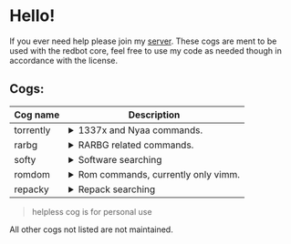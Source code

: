 # Hello!
If you ever need help please join my [server](https://discord.com/invite/ChS8MZDPRA).
These cogs are ment to be used with the redbot core, feel free to use my code as needed though in accordance with the license.

## Cogs:
| Cog name | Description |
| --- | --- |
|torrently|<details><summary>1337x and Nyaa commands.</summary>Has searching (quick and in-depth), blacklist, flags, link detection, also provides hash, torrent, and magnet links.</details>|
|rarbg|<details><summary>RARBG related commands.</summary>Only has a `search` command at the moment.</details>|
|softy|<details><summary>Software searching</summary>Search filecr and monkrus.</details>|
|romdom|<details><summary>Rom commands, currently only vimm.</summary>Search vimm for roms</details>|
|repacky|<details><summary>Repack searching</summary>Has searching functions, supports Sc00t3r, Darck, FitGirl, and KaOsKrew</details>|
> helpless cog is for personal use

All other cogs not listed are not maintained.